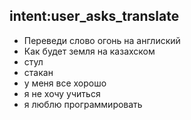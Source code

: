 ## intent:user_asks_translate
- Переведи слово огонь на англиский
- Как будет земля на казахском
- стул
- стакан
- у меня все хорошо
-  я не хочу учиться
- я люблю программировать
